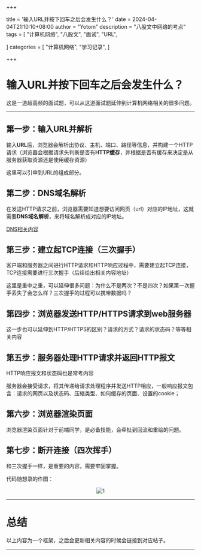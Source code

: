 +++

title = '输入URL并按下回车之后会发生什么？'
date = 2024-04-04T21:10:10+08:00
author = "Yotom"
description = "八股文中网络的考点"
tags = [
    "计算机网络",
    "八股文",
    "面试",
    "URL",

]
categories = [
	"计算机网络",
    "学习记录",
]

+++

# 输入URL并按下回车之后会发生什么？

这是一道超高频的面试题，可以从这道面试题延伸到计算机网络相关的很多问题。

---

## 第一步：输入URL并解析

输入**URL**后，浏览器会解析出协议、主机、端口、路径等信息，并构建一个HTTP请求（浏览器会根据请求头判断是否有**HTTP缓存**，并根据是否有缓存来决定是从服务器获取资源还是使用缓存资源）

这里可以引申到URL的组成部分。

## 第二步：DNS域名解析

在发送HTTP请求之前，浏览器需要知道想要访问网页（url）对应的IP地址，这就需要**DNS域名解析**，来将域名解析成对应的IP地址。

[DNS相关内容]({{<relref"dns.md">}})

## 第三步：建立起TCP连接（三次握手）

客户端和服务器之间进行HTTP请求和HTTP响应过程中，需要建立起TCP连接，TCP连接需要进行三次握手（后续给出相关内容地址）

这里是重中之重，可以延伸很多问题：为什么不是两次？不是四次？如果第一次握手丢失了会怎么样？三次握手的过程可以携带数据吗？

## 第四步：浏览器发送HTTP/HTTPS请求到web服务器

这一步也可以延伸到HTTP/HTTPS的区别？请求的方式？请求的状态码？等等相关内容

## 第五步：服务器处理HTTP请求并返回HTTP报文

HTTP响应报文和状态码也是常考内容

服务器会接受请求，将其传递给请求处理程序并发送HTTP相应，一般响应报文包含：请求的网页以及状态码、压缩类型、如何缓存的页面、设置的cookie；

## 第六步：浏览器渲染页面

浏览器渲染页面针对于前端同学，是必备技能，会牵扯到回流和重绘的问题。

## 第七步：断开连接（四次挥手）

和三次握手一样，是重要的内容，需要牢固掌握。

代码随想录的作图：

<div style="text-align:center;">
    <img src="/img/url_1.png" alt="1" style="max-width: 100%; height: auto;">
</div>

---

# 总结

以上内容为一个框架，之后会更新相关内容的时候会链接到对应帖子。

---
